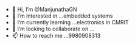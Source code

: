 - 👋 Hi, I’m @ManjunathaGN
- 👀 I’m interested in ...embedded systems
- 🌱 I’m currently learning ...electronics in CMRIT
- 💞️ I’m looking to collaborate on ...
- 📫 How to reach me ...9980908313

<!---
ManjunathaGN/ManjunathaGN is a ✨ special ✨ repository because its `README.md` (this file) appears on your GitHub profile.
You can click the Preview link to take a look at your changes.
--->
